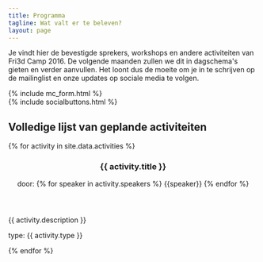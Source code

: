 ```yaml
---
title: Programma
tagline: Wat valt er te beleven?
layout: page
---
```


Je vindt hier de bevestigde sprekers, workshops en andere activiteiten van Fri3d Camp 2016. De volgende maanden zullen we dit in dagschema's gieten en verder aanvullen. Het loont dus de moeite om je in te schrijven op de mailinglist en onze updates op sociale media te volgen.
<div class="row">
    <div class="col-md-6">
        {% include mc_form.html %}
    </div>
    <div class="col-md-6">
        {% include socialbuttons.html %}
    </div>
</div>
<h2>Volledige lijst van geplande activiteiten</h2>
<div class="row">
<div class="col-md-12">
{% for activity in site.data.activities %}
  <article class="contentitem activity" id="activity-{{ activity.ID }}">
      <header>
        <h3>{{ activity.title }}</h3>
        <p>door: {% for speaker in activity.speakers %} <span class="speaker">{{speaker}}</span> {% endfor %}</p>
      </header>
      <p>{{ activity.description }}</p>
      <footer>
      <p>type: {{ activity.type }}</p>
      </footer>
    </a>
  </article>
{% endfor %}
</div>
</div>
